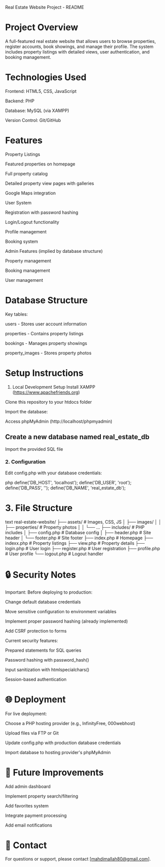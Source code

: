 Real Estate Website Project - README
# Project Overview
A full-featured real estate website that allows users to browse properties, register accounts, book showings, and manage their profile. The system includes property listings with detailed views, user authentication, and booking management.

# Technologies Used
Frontend: HTML5, CSS, JavaScript

Backend: PHP

Database: MySQL (via XAMPP)

Version Control: Git/GitHub

# Features
Property Listings

Featured properties on homepage

Full property catalog

Detailed property view pages with galleries

Google Maps integration

User System

Registration with password hashing

Login/Logout functionality

Profile management

Booking system

Admin Features (implied by database structure)

Property management

Booking management

User management

# Database Structure
Key tables:

users - Stores user account information

properties - Contains property listings

bookings - Manages property showings

property_images - Stores property photos

# Setup Instructions
1. Local Development Setup
Install XAMPP (https://www.apachefriends.org)

Clone this repository to your htdocs folder

Import the database:

Access phpMyAdmin (http://localhost/phpmyadmin)

## Create a new database named real_estate_db

Import the provided SQL file

### 2. Configuration
Edit config.php with your database credentials:

php
define('DB_HOST', 'localhost');
define('DB_USER', 'root');
define('DB_PASS', '');
define('DB_NAME', 'real_estate_db');
# 3. File Structure
text
real-estate-website/
├── assets/               # Images, CSS, JS
│   ├── images/
│   │   ├── properties/   # Property photos
│   │   └── ...
├── includes/             # PHP includes
│   ├── config.php        # Database config
│   ├── header.php        # Site header
│   └── footer.php        # Site footer
├── index.php             # Homepage
├── indexx.php            # Property listings
├── view.php              # Property details
├── login.php             # User login
├── register.php          # User registration
├── profile.php           # User profile
└── logout.php            # Logout handler
# 🔒 Security Notes
Important: Before deploying to production:

Change default database credentials

Move sensitive configuration to environment variables

Implement proper password hashing (already implemented)

Add CSRF protection to forms

Current security features:

Prepared statements for SQL queries

Password hashing with password_hash()

Input sanitization with htmlspecialchars()

Session-based authentication

# 🌐 Deployment
For live deployment:

Choose a PHP hosting provider (e.g., InfinityFree, 000webhost)

Upload files via FTP or Git

Update config.php with production database credentials

Import database to hosting provider's phpMyAdmin

# 📝 Future Improvements
Add admin dashboard

Implement property search/filtering

Add favorites system

Integrate payment processing

Add email notifications

 # 📧 Contact
For questions or support, please contact [mahdimallah80@gmail.com].
